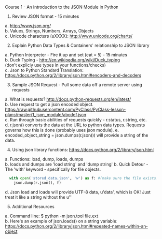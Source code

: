 

Course 1 - An introduction to the JSON Module in Python


1. Review JSON format - 15 minutes

  a. http://www.json.org/    
  b. Values, Strings, Numbers, Arrays, Objects    
  c. Unicode characters (uXXXX): http://www.unicode.org/charts/    


2. Explain Python Data Types & Containers' relationship to JSON library 

  a. Python Interpreter - Fire it up and set (cat = 5) - 15 minutes    
  b. Duck Typing - http://en.wikipedia.org/wiki/Duck_typing    
  (don't explicly use types in your functions/checks)    
c. Json to Python Standard Translation: https://docs.python.org/2/library/json.html#encoders-and-decoders    



3. Sample JSON Request - Pull some data off a remote server using requests

  a. What is requests? http://docs.python-requests.org/en/latest/    
  b. Use request to get a json encoded object. https://raw.githubusercontent.com/PyClass/PyClass-lesson-plans/master/1_json_module/abcdef.json    
  c. Run through basic abilities of requests quickly - r.status, r.string, etc.    
  d. r.json() converts the data at the URL to python data types. Requests governs how this is done (probably uses json module).
  e. encoded_object_string = json.dumps(r.json()) will provide a string of the data.    


4. Using json library functions: https://docs.python.org/2/library/json.html
    
  a. Functions: load, dump, loads, dumps    
  b. loads and dumps are 'load string' and 'dump string'
  b. Quick Detour - The 'with' keyword - specifically for file objects.    
  ```python
    with open('stored_data.json', 'w') as f: #(make sure the file exists!)    
      json.dump(r.json(), f)    
  ```
  d. Json load and loads will provide UTF-8 data, u'data', which is OK! Just treat it like a string without the u''    


5. Additional Resources

  a. Command line: $ python -m json.tool file.ext    
  b. Here's an example of json.loads() on a string variable: https://docs.python.org/2/library/json.html#repeated-names-within-an-object    

